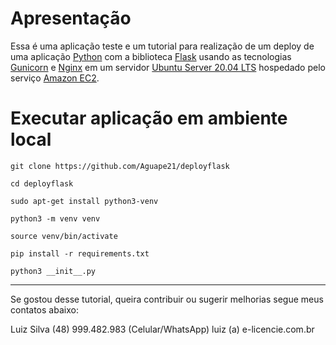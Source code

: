 # Apresentação

Essa é uma aplicação teste e um tutorial para realização de um deploy de uma aplicação [Python](https://www.python.org/ "Python") com a biblioteca [Flask](https://flask.palletsprojects.com/ "Flask") usando as tecnologias [Gunicorn](https://gunicorn.org/ "Gunicorn") e [Nginx](https://nginx.org/ "Nginx") em um servidor [Ubuntu Server 20.04 LTS](https://ubuntu.com/download/server "Ubuntu Server 20.04 LTS") hospedado pelo serviço [Amazon EC2](https://aws.amazon.com/pt/ec2/ "Amazon EC2").

# Executar aplicação em ambiente local

`git clone https://github.com/Aguape21/deployflask`

`cd deployflask`

`sudo apt-get install python3-venv`

`python3 -m venv venv`

`source venv/bin/activate`

`pip install -r requirements.txt`

`python3 __init__.py`


---

Se gostou desse tutorial, queira contribuir ou sugerir melhorias segue meus contatos abaixo:

Luiz Silva
(48) 999.482.983 (Celular/WhatsApp)
luiz (a) e-licencie.com.br